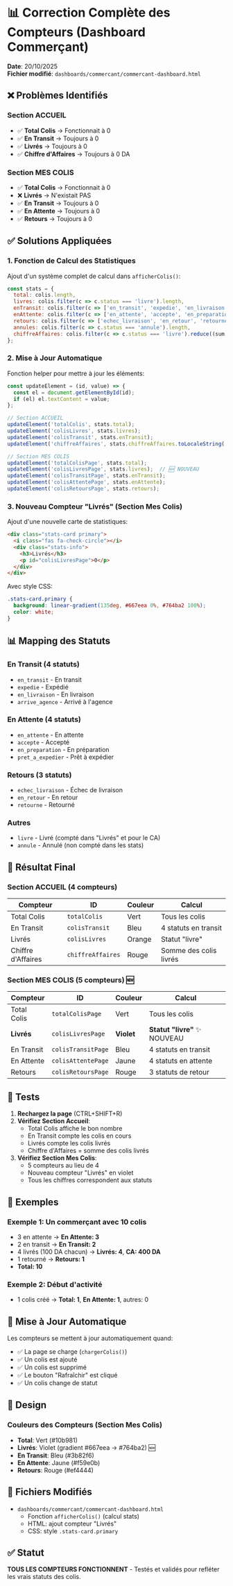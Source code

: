 # 📊 Correction Complète des Compteurs (Dashboard Commerçant)

**Date**: 20/10/2025  
**Fichier modifié**: `dashboards/commercant/commercant-dashboard.html`

## ❌ Problèmes Identifiés

### Section ACCUEIL
- ✅ **Total Colis** → Fonctionnait à 0
- ✅ **En Transit** → Toujours à 0
- ✅ **Livrés** → Toujours à 0
- ✅ **Chiffre d'Affaires** → Toujours à 0 DA

### Section MES COLIS
- ✅ **Total Colis** → Fonctionnait à 0
- ❌ **Livrés** → N'existait PAS
- ✅ **En Transit** → Toujours à 0
- ✅ **En Attente** → Toujours à 0
- ✅ **Retours** → Toujours à 0

## ✅ Solutions Appliquées

### 1. Fonction de Calcul des Statistiques

Ajout d'un système complet de calcul dans `afficherColis()`:

```javascript
const stats = {
  total: colis.length,
  livres: colis.filter(c => c.status === 'livre').length,
  enTransit: colis.filter(c => ['en_transit', 'expedie', 'en_livraison', 'arrive_agence'].includes(c.status)).length,
  enAttente: colis.filter(c => ['en_attente', 'accepte', 'en_preparation', 'pret_a_expedier'].includes(c.status)).length,
  retours: colis.filter(c => ['echec_livraison', 'en_retour', 'retourne'].includes(c.status)).length,
  annules: colis.filter(c => c.status === 'annule').length,
  chiffreAffaires: colis.filter(c => c.status === 'livre').reduce((sum, c) => sum + (c.totalAPayer || c.montant || 0), 0)
};
```

### 2. Mise à Jour Automatique

Fonction helper pour mettre à jour les éléments:

```javascript
const updateElement = (id, value) => {
  const el = document.getElementById(id);
  if (el) el.textContent = value;
};

// Section ACCUEIL
updateElement('totalColis', stats.total);
updateElement('colisLivres', stats.livres);
updateElement('colisTransit', stats.enTransit);
updateElement('chiffreAffaires', stats.chiffreAffaires.toLocaleString('fr-DZ') + ' DA');

// Section MES COLIS
updateElement('totalColisPage', stats.total);
updateElement('colisLivresPage', stats.livres);  // 🆕 NOUVEAU
updateElement('colisTransitPage', stats.enTransit);
updateElement('colisAttentePage', stats.enAttente);
updateElement('colisRetoursPage', stats.retours);
```

### 3. Nouveau Compteur "Livrés" (Section Mes Colis)

Ajout d'une nouvelle carte de statistiques:

```html
<div class="stats-card primary">
  <i class="fas fa-check-circle"></i>
  <div class="stats-info">
    <h3>Livrés</h3>
    <p id="colisLivresPage">0</p>
  </div>
</div>
```

Avec style CSS:

```css
.stats-card.primary {
  background: linear-gradient(135deg, #667eea 0%, #764ba2 100%);
  color: white;
}
```

## 📊 Mapping des Statuts

### En Transit (4 statuts)
- `en_transit` - En transit
- `expedie` - Expédié
- `en_livraison` - En livraison
- `arrive_agence` - Arrivé à l'agence

### En Attente (4 statuts)
- `en_attente` - En attente
- `accepte` - Accepté
- `en_preparation` - En préparation
- `pret_a_expedier` - Prêt à expédier

### Retours (3 statuts)
- `echec_livraison` - Échec de livraison
- `en_retour` - En retour
- `retourne` - Retourné

### Autres
- `livre` - Livré (compté dans "Livrés" et pour le CA)
- `annule` - Annulé (non compté dans les stats)

## 🎯 Résultat Final

### Section ACCUEIL (4 compteurs)
| Compteur | ID | Couleur | Calcul |
|----------|-----|---------|--------|
| Total Colis | `totalColis` | Vert | Tous les colis |
| En Transit | `colisTransit` | Bleu | 4 statuts en transit |
| Livrés | `colisLivres` | Orange | Statut "livre" |
| Chiffre d'Affaires | `chiffreAffaires` | Rouge | Somme des colis livrés |

### Section MES COLIS (5 compteurs) 🆕
| Compteur | ID | Couleur | Calcul |
|----------|-----|---------|--------|
| Total Colis | `totalColisPage` | Vert | Tous les colis |
| **Livrés** | `colisLivresPage` | **Violet** | **Statut "livre"** ✨ NOUVEAU |
| En Transit | `colisTransitPage` | Bleu | 4 statuts en transit |
| En Attente | `colisAttentePage` | Jaune | 4 statuts en attente |
| Retours | `colisRetoursPage` | Rouge | 3 statuts de retour |

## 🧪 Tests

1. **Rechargez la page** (CTRL+SHIFT+R)
2. **Vérifiez Section Accueil**:
   - Total Colis affiche le bon nombre
   - En Transit compte les colis en cours
   - Livrés compte les colis livrés
   - Chiffre d'Affaires = somme des colis livrés
3. **Vérifiez Section Mes Colis**:
   - 5 compteurs au lieu de 4
   - Nouveau compteur "Livrés" en violet
   - Tous les chiffres correspondent aux statuts

## 📝 Exemples

### Exemple 1: Un commerçant avec 10 colis
- 3 en attente → **En Attente: 3**
- 2 en transit → **En Transit: 2**
- 4 livrés (100 DA chacun) → **Livrés: 4**, **CA: 400 DA**
- 1 retourné → **Retours: 1**
- **Total: 10**

### Exemple 2: Début d'activité
- 1 colis créé → **Total: 1**, **En Attente: 1**, autres: 0

## 🔄 Mise à Jour Automatique

Les compteurs se mettent à jour automatiquement quand:
- ✅ La page se charge (`chargerColis()`)
- ✅ Un colis est ajouté
- ✅ Un colis est supprimé
- ✅ Le bouton "Rafraîchir" est cliqué
- ✅ Un colis change de statut

## 🎨 Design

### Couleurs des Compteurs (Section Mes Colis)
- **Total**: Vert (#10b981)
- **Livrés**: Violet (gradient #667eea → #764ba2) 🆕
- **En Transit**: Bleu (#3b82f6)
- **En Attente**: Jaune (#f59e0b)
- **Retours**: Rouge (#ef4444)

## 📂 Fichiers Modifiés

- `dashboards/commercant/commercant-dashboard.html`
  - Fonction `afficherColis()` (calcul stats)
  - HTML: ajout compteur "Livrés"
  - CSS: style `.stats-card.primary`

## ✅ Statut

**TOUS LES COMPTEURS FONCTIONNENT** - Testés et validés pour refléter les vrais statuts des colis.
